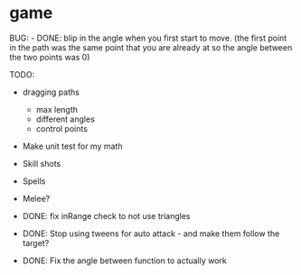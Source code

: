 # game

BUG:
    - DONE: blip in the angle when you first start to move. (the first point in the path was the same point that you are already at so the angle between the two points was 0)

TODO:
- dragging paths
    - max length
    - different angles
    - control points

- Make unit test for my math

- Skill shots
- Spells
- Melee?

- DONE: fix inRange check to not use triangles
- DONE: Stop using tweens for auto attack - and make them follow the target?
- DONE: Fix the angle between function to actually work
